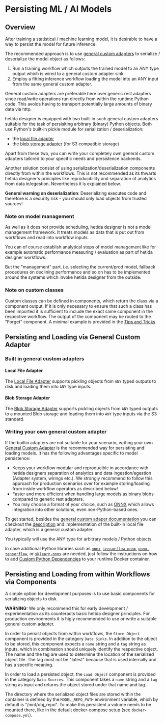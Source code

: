 # Persisting ML / AI Models

## Overview
After training a statistical / machine learning model, it is desirable to have a way to persist the model for future inference.

The recommended approach is to use [general custom adapters](./adapter_system/general_custom_adapters/instructions.md) to serialize / deserialize the model object as follows:

1. Run a training workflow which outputs the trained model to an ANY type output which is wired to a general custom adapter sink.
2. Employ a fitting inference workflow loading the model into an ANY input from the same general custom adapter.

General custom adapters are preferable here over generic rest adapters since read/write operations run directly from within the runtime Python code. This avoids having to transport potentially large amounts of binary data via http.

hetida designer is equipped with two built-in such general custom adapters suitable for the task of persisiting arbitrary (binary) Python objects. Both use Python's built-in pickle module for serialization / deserialization:

* the [local file adapter](adapter_system/local_file_adapter.md)
* the [blob storage adapter](adapter_system/blob_storage_adapter.md) (for S3 compatible storage)

Apart from these two, you can write your completely own general custom adapters tailored to your specific needs and persistence backends.

Another solution consist of using serialization/deserialization components directly from within the workflows. This is not recommended as its thwarts hetida designer's principles like reproducibility and separation of analytics from data in/egestion. Nevertheless it is explained below.

**General warning on deserialization**: Deserializing executes code and therefore is a security risk - you should only load objects from trusted sources!

### Note on model management
As well as it does not provide scheduling, hetida designer is not a model management framework. It treats models as data that is put out from workflows and read into workflow inputs.

You can of course establish analytical steps of model management like for example automatic performance measuring / evaluation as part of hetida designer workflows.

But the "management" part, i.e. selecting the current/prod model, fallback procedures on declining performance and so on has to be implemented around the systems which invoke hetida designer from the outside.

### Note on custom classes
Custom classes can be defined in components, which return the class via a component output. If it is only necessary to ensure that such a class has been imported it is sufficient to include the exact same component in the respective workflow. The output of the component may be routed to the "Forget" component.
A minimal example is provided in the [Tips and Tricks](./faq.md).

## Persisting and Loading via General Custom Adapter
### Built in general custom adapters

#### Local File Adapter
The [Local File Adapter](./adapter_system/local_file_adapter.md) supports pickling objects from `ANY` typed outputs to disk and loading them into `ANY` type inputs.

#### Blob Storage Adapter
The [Blob Storage Adapter](./adapter_system/blob_storage_adapter.md) supports pickling objects from `ANY` typed outputs to a mounted Blob storage and loading them into `ANY` type inputs via the S3 standard.

### Writing your own general custom adapter
If the builtin adapters are not suitable for your scenario, writing your own [General Custom Adapter](./adapter_system/general_custom_adapters/instructions.md) is the recommended way for persisting and loading models. It has the following advantages specific to model persistence:

* Keeps your workflow modular and reproducible in accordance with hetida designers separation of analytics and data ingestion/egestion (Adapter system, wirings etc.). We strongly recommend to follow this approach for production scenarios over for example storing/loading from inside workflow operators as described below!
* Faster and more efficient when handling large models as binary blobs compared to generic rest adapters.
* You may choose a format of your choice, such as [ONNX](https://onnx.ai/) which allows integration into other solutions, even non-Python-based ones.

To get started, besides the [general custom adaper documentation](./adapter_system/general_custom_adapters/instructions.md) you can checkout the [description](./adapter_system/local_file_adapter.md) and implementation of the built-in local file adapter, which is a general custom adapter.

You typically will use the ANY type for arbitrary models / Python objects.

In case additional Python libraries such as [`onnx`](https://github.com/onnx/onnx), [`tensorflow-onnx`](https://github.com/onnx/tensorflow-onnx), [`onnx-tensorflow`](https://github.com/onnx/onnx-tensorflow), or [`sklearn-onnx`](https://github.com/onnx/sklearn-onnx) are needed, just follow the instructions on how to add [Custom Python Dependencies](./custom_python_dependencies.md) to your runtime Docker container.


## Persisting and Loading from within Workflows via Components
A simple option for development purposes is to use basic components for serializing objects to disk. 

**WARNING:** We only recommend this for early development / experimentation as its counteracts basic hetida designer principles. For production environments it is higly recommended to use or write a suitable general custom adapter.

In order to persist objects from within workflows, the `Store Object` component is provided in the category `Data Sinks`. In addition to the object to be stored, this component expects a `name` string and a `tag` string as inputs, which in combination should uniquely identify the respective object. The name and the tag are used to determine the location of the serialized object file. The tag must not be "latest" because that is used internally and has a specific meaning.

In order to load a persisted object, the `Load Object` component is provided in the category `Data Sources`. This component takes a `name` string and a `tag` string as input and returns the object stored under that name and tag.

The directory where the serialized object files are stored within the container is defined by the `MODEL_REPO_PATH` environment variable, which by default is "/mnt/obj_repo". To make this persistent a volume needs to be mounted there, like in the default docker-compose setup (see `docker-compose.yml`).
